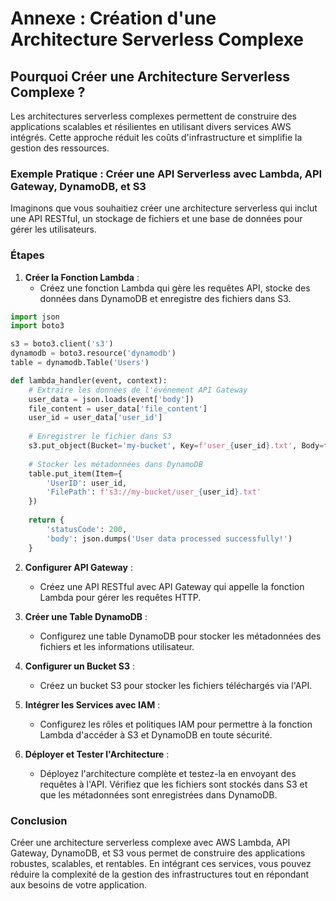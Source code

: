# Annexe : Création d'une Architecture Serverless Complexe

## Pourquoi Créer une Architecture Serverless Complexe ?

Les architectures serverless complexes permettent de construire des applications scalables et résilientes en utilisant divers services AWS intégrés. Cette approche réduit les coûts d'infrastructure et simplifie la gestion des ressources.

### Exemple Pratique : Créer une API Serverless avec Lambda, API Gateway, DynamoDB, et S3

Imaginons que vous souhaitiez créer une architecture serverless qui inclut une API RESTful, un stockage de fichiers et une base de données pour gérer les utilisateurs.

### Étapes

1. **Créer la Fonction Lambda** :
   - Créez une fonction Lambda qui gère les requêtes API, stocke des données dans DynamoDB et enregistre des fichiers dans S3.

```python
import json
import boto3

s3 = boto3.client('s3')
dynamodb = boto3.resource('dynamodb')
table = dynamodb.Table('Users')

def lambda_handler(event, context):
    # Extraire les données de l'événement API Gateway
    user_data = json.loads(event['body'])
    file_content = user_data['file_content']
    user_id = user_data['user_id']
    
    # Enregistrer le fichier dans S3
    s3.put_object(Bucket='my-bucket', Key=f'user_{user_id}.txt', Body=file_content)
    
    # Stocker les métadonnées dans DynamoDB
    table.put_item(Item={
        'UserID': user_id,
        'FilePath': f's3://my-bucket/user_{user_id}.txt'
    })
    
    return {
        'statusCode': 200,
        'body': json.dumps('User data processed successfully!')
    }
```

2. **Configurer API Gateway** :
   - Créez une API RESTful avec API Gateway qui appelle la fonction Lambda pour gérer les requêtes HTTP.

3. **Créer une Table DynamoDB** :
   - Configurez une table DynamoDB pour stocker les métadonnées des fichiers et les informations utilisateur.

4. **Configurer un Bucket S3** :
   - Créez un bucket S3 pour stocker les fichiers téléchargés via l'API.

5. **Intégrer les Services avec IAM** :
   - Configurez les rôles et politiques IAM pour permettre à la fonction Lambda d'accéder à S3 et DynamoDB en toute sécurité.

6. **Déployer et Tester l'Architecture** :
   - Déployez l'architecture complète et testez-la en envoyant des requêtes à l'API. Vérifiez que les fichiers sont stockés dans S3 et que les métadonnées sont enregistrées dans DynamoDB.

### Conclusion

Créer une architecture serverless complexe avec AWS Lambda, API Gateway, DynamoDB, et S3 vous permet de construire des applications robustes, scalables, et rentables. En intégrant ces services, vous pouvez réduire la complexité de la gestion des infrastructures tout en répondant aux besoins de votre application.
